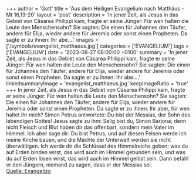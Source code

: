 +++
author = 'Gott'
title = 'Aus dem Heiligen Evangelium nach Matthäus - Mt 16,13-20'
layout = 'post'
description = 'In jener Zeit, als Jesus in das Gebiet von Cäsarea Philippi kam, fragte er seine Jünger: Für wen halten die Leute den Menschensohn? Sie sagten: Die einen für Johannes den Täufer, andere für Elija, wieder andere für Jeremia oder sonst einen Propheten. Da sagte er zu ihnen: Ihr abe....'
images = ['/symbols/evangelist_matthaeus.jpg']
categories = ['EVANGELIUM']
tags = ['EVANGELIUM']
date = '2023-08-27 08:00:00 +0100'
summary = 'In jener Zeit, als Jesus in das Gebiet von Cäsarea Philippi kam, fragte er seine Jünger: Für wen halten die Leute den Menschensohn? Sie sagten: Die einen für Johannes den Täufer, andere für Elija, wieder andere für Jeremia oder sonst einen Propheten. Da sagte er zu ihnen: Ihr abe....'
linkedsummaryImage = 'evangelist_matthaeus.jpg'
keepImageRatio = 'true'
+++
In jener Zeit, als Jesus in das Gebiet von Cäsarea Philippi kam, fragte er seine Jünger: Für wen halten die Leute den Menschensohn?
Sie sagten: Die einen für Johannes den Täufer, andere für Elija, wieder andere für Jeremia oder sonst einen Propheten.
Da sagte er zu ihnen: Ihr aber, für wen haltet ihr mich?
Simon Petrus antwortete: Du bist der Messias, der Sohn des lebendigen Gottes!
Jesus sagte zu ihm: Selig bist du, Simon Barjona; denn nicht Fleisch und Blut haben dir das offenbart, sondern mein Vater im Himmel.<!--more-->
Ich aber sage dir: Du bist Petrus, und auf diesen Felsen werde ich meine Kirche bauen, und die Mächte der Unterwelt werden sie nicht überwältigen.
Ich werde dir die Schlüssel des Himmelreichs geben; was du auf Erden binden wirst, das wird auch im Himmel gebunden sein, und was du auf Erden lösen wirst, das wird auch im Himmel gelöst sein.
Dann befahl er den Jüngern, niemand zu sagen, dass er der Messias sei.<br> [Quelle: Evangelizo](https://evangeliumtagfuertag.org/DE/gospel)
